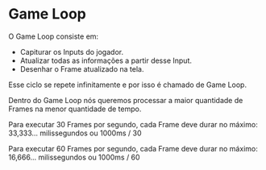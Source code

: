 # Game Loop

O Game Loop consiste em:

- Capiturar os Inputs do jogador.
- Atualizar todas as informações a partir desse Input.
- Desenhar o Frame atualizado na tela.

Esse ciclo se repete infinitamente e por isso é chamado de Game Loop.

Dentro do Game Loop nós queremos processar a maior quantidade de Frames
na menor quantidade de tempo.

Para executar 30 Frames por segundo, cada Frame deve durar no máximo:
33,333... milissegundos ou 1000ms / 30


Para executar 60 Frames por segundo, cada Frame deve durar no máximo:
16,666... milissegundos ou 1000ms / 60

